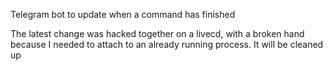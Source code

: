 Telegram bot to update when a command has finished


The latest change was hacked together on a livecd, with a broken hand because I needed to attach to an already running process.
It will be cleaned up 
